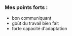 ### Mes points forts :
- bon communiquant
- goût du travail bien fait
- forte capacité d'adaptation

